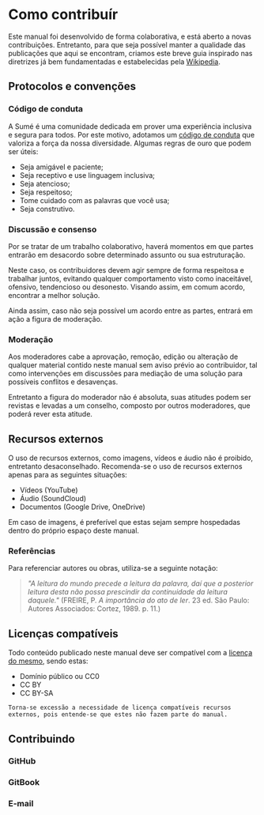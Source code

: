 # Como contribuír

Este manual foi desenvolvido de forma colaborativa, e está aberto a novas contribuições. Entretanto, para que seja possível manter a qualidade das publicações que aqui se encontram, criamos este breve guia inspirado nas diretrizes já bem fundamentadas e estabelecidas pela [Wikipedia](https://en.wikipedia.org/wiki/Wikipedia:Contributing_to_Wikipedia).

## Protocolos e convenções

### Código de conduta

A Sumé é uma comunidade dedicada em prover uma experiência inclusiva e segura para todos. Por este motivo, adotamos um [código de conduta](https://sumelms.com/docs/conduct) que valoriza a força da nossa diversidade. Algumas regras de ouro que podem ser úteis:

* Seja amigável e paciente;
* Seja receptivo e use linguagem inclusiva;
* Seja atencioso;
* Seja respeitoso;
* Tome cuidado com as palavras que você usa;
* Seja construtivo.

### Discussão e consenso

Por se tratar de um trabalho colaborativo, haverá momentos em que partes entrarão em desacordo sobre determinado assunto ou sua estruturação.

Neste caso, os contribuidores devem agir sempre de forma respeitosa e trabalhar juntos, evitando qualquer comportamento visto como inaceitável, ofensivo, tendencioso ou desonesto. Visando assim, em comum acordo, encontrar a melhor solução.

Ainda assim, caso não seja possível um acordo entre as partes, entrará em ação a figura de moderação.

### Moderação

Aos moderadores cabe a aprovação, remoção, edição ou alteração de qualquer material contido neste manual sem aviso prévio ao contribuidor, tal como intervenções em discussões para mediação de uma solução para possíveis conflitos e desavenças.

Entretanto a figura do moderador não é absoluta, suas atitudes podem ser revistas e levadas a um conselho, composto por outros moderadores, que poderá rever esta atitude.

## Recursos externos

O uso de recursos externos, como imagens, vídeos e áudio não é proibido, entretanto desaconselhado. Recomenda-se o uso de recursos externos apenas para as seguintes situações:

* Vídeos \(YouTube\)
* Áudio \(SoundCloud\)
* Documentos \(Google Drive, OneDrive\)

Em caso de imagens, é preferível que estas sejam sempre hospedadas dentro do próprio espaço deste manual.

### Referências

Para referenciar autores ou obras, utiliza-se a seguinte notação:

> _"A leitura do mundo precede a leitura da palavra, daí que a posterior leitura desta não possa prescindir da continuidade da leitura daquele."_  \(FREIRE, P. _A importância do ato de ler_. 23 ed. São Paulo: Autores Associados: Cortez, 1989. p. 11.\)

## Licenças compatíveis

Todo conteúdo publicado neste manual deve ser compatível com a [licença do mesmo](licenca.md), sendo estas:

* Domínio público ou CC0
* CC BY
* CC BY-SA

`Torna-se excessão a necessidade de licença compatíveis recursos externos, pois entende-se que estes não fazem parte do manual.`

## Contribuindo

### GitHub

### GitBook

### E-mail


